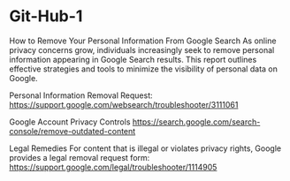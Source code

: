 # Git-Hub-1
How to Remove Your Personal Information From Google Search
As online privacy concerns grow, individuals increasingly seek to remove personal information appearing in Google Search results. This report outlines effective strategies and tools to minimize the visibility of personal data on Google.

Personal Information Removal Request:
https://support.google.com/websearch/troubleshooter/3111061

Google Account Privacy Controls
https://search.google.com/search-console/remove-outdated-content

Legal Remedies
For content that is illegal or violates privacy rights, Google provides a legal removal request form:
https://support.google.com/legal/troubleshooter/1114905
